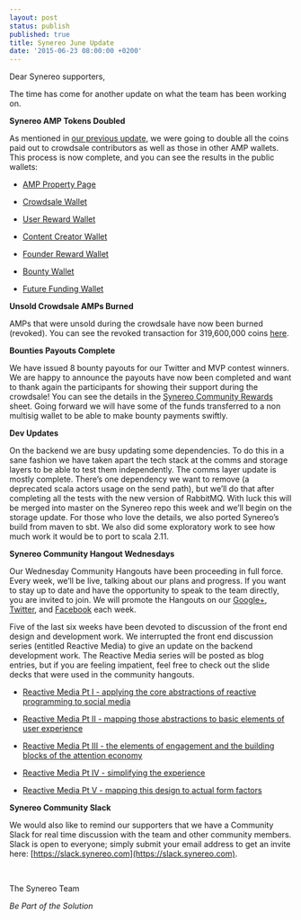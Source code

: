 ```yaml
---
layout: post
status: publish
published: true
title: Synereo June Update
date: '2015-06-23 08:00:00 +0200'
---
```


Dear Synereo supporters,

The time has come for another update on what the team has been working on. 

**Synereo AMP Tokens Doubled**

As mentioned in [our previous update](http://blog.synereo.com/2015/05/10/amp-distribution-complete/), we were going to double all the coins paid out to crowdsale contributors as well as those in other AMP wallets. This process is now complete, and you can see the results in the public wallets:

* [AMP Property Page](http://omnichest.info/lookupsp.aspx?sp=39)

* [Crowdsale Wallet](http://omnichest.info/lookupadd.aspx?address=3Q7T1ES6atTpeSid3w17HS3eEsHbhQC9jf)

* [User Reward Wallet](http://omnichest.info/lookupadd.aspx?address=38X3p54WftkmiQmywwzvQzv5ZmbpwWndLL)

* [Content Creator Wallet](http://omnichest.info/lookupadd.aspx?address=3594LvBdb7epiJQ3domUH52p3UFMJK7AoW)

* [Founder Reward Wallet](http://omnichest.info/lookupadd.aspx?address=3AKjXkuBEyaXfuXVfdf1VUBAzGPR49NifM)

* [Bounty Wallet](http://omnichest.info/lookupadd.aspx?address=3No5y1WuEh4LSEFNngyPdEmyMUqS8rBCWb)

* [Future Funding Wallet](http://omnichest.info/lookupadd.aspx?address=34MWvp1xfxaaqXENxWW45uqDfuNY9f8hr2)

**Unsold Crowdsale AMPs Burned**

AMPs that were unsold during the crowdsale have now been burned (revoked). You can see the revoked transaction for 319,600,000 coins [here](http://omnichest.info/lookuptx.aspx?txid=1076c1667d349d39f6ac8dcbbf2665b8c27ab089cd427c107130241aa8d2b549). 

**Bounties Payouts Complete**

We have issued 8 bounty payouts for our Twitter and MVP contest winners. We are happy to announce the payouts have now been completed and want to thank again the participants for showing their support during the crowdsale! You can see the details in the [Synereo Community Rewards](https://docs.google.com/spreadsheets/d/184coQnQX7YUfbSxTaoTNphqkwp9XhJo9EanwWC_OIeg/edit#gid=0) sheet. Going forward we will have some of the funds transferred to a non multisig wallet to be able to make bounty payments swiftly. 

**Dev Updates**

On the backend we are busy updating some dependencies. To do this in a sane fashion we have taken apart the tech stack at the comms and storage layers to be able to test them independently. The comms layer update is mostly complete. There’s one dependency we want to remove (a deprecated scala actors usage on the send path), but we’ll do that after completing all the tests with the new version of RabbitMQ. With luck this will be merged into master on the Synereo repo this week and we’ll begin on the storage update. For those who love the details, we also ported Synereo’s build from maven to sbt. We also did some exploratory work to see how much work it would be to port to scala 2.11. 

**Synereo Community Hangout Wednesdays**

Our Wednesday Community Hangouts have been proceeding in full force. Every week, we’ll be live, talking about our plans and progress. If you want to stay up to date and have the opportunity to speak to the team directly, you are invited to join. We will promote the Hangouts on our [Google+](http://google.com/+Synereo), [Twitter](https://twitter.com/Synereo), and [Facebook](https://facebook.com/synereo) each week.

Five of the last six weeks have been devoted to discussion of the front end design and development work. We interrupted the front end discussion series (entitled Reactive Media) to give an update on the backend development work. The Reactive Media series will be posted as blog entries, but if you are feeling impatient, feel free to check out the slide decks that were used in the community hangouts.

* [Reactive Media Pt I - applying the core abstractions of reactive programming to social media](https://drive.google.com/file/d/0B5I9qM5f_1cfdHVqT3Z1dTJNaVU/view?usp=sharing)

* [Reactive Media Pt II - mapping those abstractions to basic elements of user experience](https://drive.google.com/file/d/0B5I9qM5f_1cfd1VuYWoyWlJBaE0/view?usp=sharing)

* [Reactive Media Pt III - the elements of engagement and the building blocks of the attention economy](https://drive.google.com/file/d/0B5I9qM5f_1cfUGw3LTVjQkpsVTQ/view?usp=sharing)

* [Reactive Media Pt IV - simplifying the experience](https://drive.google.com/file/d/0B5I9qM5f_1cfQWFrUFVHbEFNUWc/view?usp=sharing)

* [Reactive Media Pt V - mapping this design to actual form factors](https://drive.google.com/file/d/0B5I9qM5f_1cfc1BWUnVia0hRSHM/view?usp=sharing)

**Synereo Community Slack**

We would also like to remind our supporters that we have a Community Slack for real time discussion with the team and other community members. Slack is open to everyone; simply submit your email address to get an invite here: [https://slack.synereo.com](https://slack.synereo.com). 

<br>

The Synereo Team

*Be Part of the Solution*

